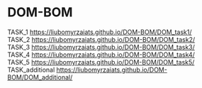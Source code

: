 # DOM-BOM
TASK_1 https://liubomyrzaiats.github.io/DOM-BOM/DOM_task1/<br>
TASK_2 https://liubomyrzaiats.github.io/DOM-BOM/DOM_task2/<br>
TASK_3 https://liubomyrzaiats.github.io/DOM-BOM/DOM_task3/<br>
TASK_4 https://liubomyrzaiats.github.io/DOM-BOM/DOM_task4/<br>
TASK_5 https://liubomyrzaiats.github.io/DOM-BOM/DOM_task5/<br>
TASK_additional https://liubomyrzaiats.github.io/DOM-BOM/DOM_additional/
